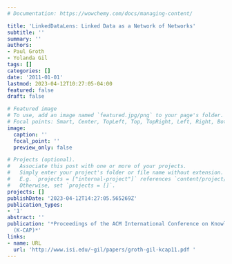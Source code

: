 ```yaml
---
# Documentation: https://wowchemy.com/docs/managing-content/

title: 'LinkedDataLens: Linked Data as a Network of Networks'
subtitle: ''
summary: ''
authors:
- Paul Groth
- Yolanda Gil
tags: []
categories: []
date: '2011-01-01'
lastmod: 2023-04-12T10:27:05-04:00
featured: false
draft: false

# Featured image
# To use, add an image named `featured.jpg/png` to your page's folder.
# Focal points: Smart, Center, TopLeft, Top, TopRight, Left, Right, BottomLeft, Bottom, BottomRight.
image:
  caption: ''
  focal_point: ''
  preview_only: false

# Projects (optional).
#   Associate this post with one or more of your projects.
#   Simply enter your project's folder or file name without extension.
#   E.g. `projects = ["internal-project"]` references `content/project/deep-learning/index.md`.
#   Otherwise, set `projects = []`.
projects: []
publishDate: '2023-04-12T14:27:05.565269Z'
publication_types:
- '1'
abstract: ''
publication: '*Proceedings of the ACM International Conference on Knowledge Capture
  (K-CAP)*'
links:
- name: URL
  url: 'http://www.isi.edu/~gil/papers/groth-gil-kcap11.pdf '
---
```

